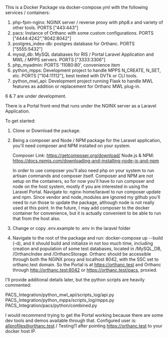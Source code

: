 This is a Docker Package via docker-compose.yml with the following services / containers:

1.  php-fpm-nginx:  NGINX server / reverse proxy with php8.x and variety of other tools. PORTS ["443:443"]
2.  pacs:  Instance of Orthanc with some custom configurations. PORTS ["4444:4242","8042:8042"] 
3.  postgres_index-db:  postgres database for Orthanc. PORTS ["5555:5432"]
4.  mysql_db:  MySQL databases for RIS / Portal Laravel Application and MWL / MPPS servers.  PORTS ["3333:3306"]
5.  php_myadmin:  PORTS '11080:80', convenience item
6.  python_mpps:  Development project to handle MPPS N_CREATE, N_SET, etc.  PORTS ["104:11112"], best tested with DVTk or CLI tools.
7.  python_mwl_api:  Development project running Flask to handle MWL features as addition or replacement for Orthanc MWL plug-in.

6 & 7 are under development.

There is a Portal front-end that runs under the NGINX server as a Laravel Application.

To get started:

1.  Clone or Download the package.
2.  Being a composer and Node / NPM package for the Laravel application, you'll need composer and NPM installed on your system.

    Composer Link:  https://getcomposer.org/download/
    Node.js & NPM:  https://docs.npmjs.com/downloading-and-installing-node-js-and-npm
    
    In order to use composer you'll also need php on your system to run artisan commands and composer itself.  Composer and NPM are not setup on the containers,
    so for now you'll have to run composer and node on the host system, mostly if you are interested in using the Laravel Portal.  Navigate to:  nginx-home/laravel
    to run composer update and npm.  Since vendor and node_modules are ignored my github you'll need to run those to update the package, although node is not really
    used at this point.  In the future, I may add composer to the docker container for convenience, but it is actually convenient to be able to run that from the host
    also.
    
3.  Change or copy .env.example to .env in the laravel folder

4.  Navigate to the root of the package and run:  docker-compose up --build (-d), and it should build and initialize in not too much time, including creation
    and population of some test databases, located in /MySQL_DB, /OrthancIndex and /OrthancStorage.  Orthanc should be accessible through both the NGINX proxy
    and localhost 8042, with the SSC set to orthanc.test domain.  So the Portal is at https://orthanc.test and Orthanc through http://orthanc.test:8042 or
    https://orthanc.test/pacs, proxied.

I'll provide additional details later, but the python scripts are heavily commented:

PACS_Integration/python_mwl_api/scripts_log/api.py
PACS_Integration/python_mpps/scripts_log/mpps.py
PACS_Integration/pacs/python/combined.py

I would recommend trying to get the Portal working because there are some dev tools and demos available through that.  Configured user is:  allprofiles@orthanc.test / Testing!1 after pointing https://orthanc.test to your docker host IP.
